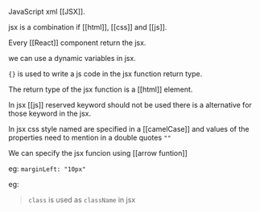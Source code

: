 JavaScript xml [[JSX]].

jsx is a combination if [[html]], [[css]] and [[js]].

Every [[React]] component return the jsx.

we can use a dynamic variables in jsx.

`{}` is used to write a js code in the jsx function return type.

The return type of the jsx function is a [[html]] element.

In jsx [[js]] reserved keyword should not be used there is a alternative for those keyword in the jsx.

In jsx css style named are specified in a [[camelCase]] and values of the properties need to mention in a double quotes `""`

We can specify the jsx funcion using [[arrow funtion]]

 eg: 
 `marginLeft: "10px"`
 
eg: 

> `class` is used as `className` in jsx




